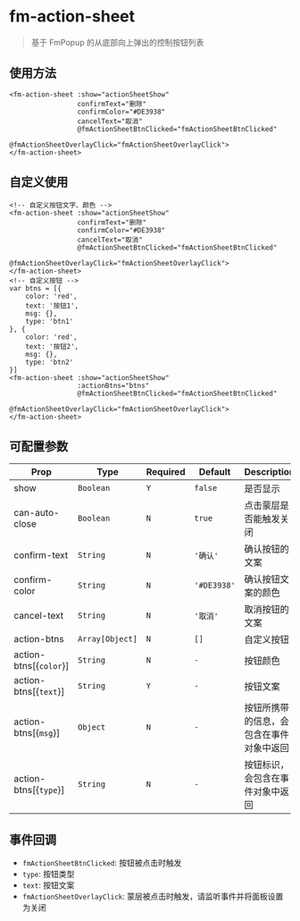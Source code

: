 # fm-action-sheet

> 基于 FmPopup 的从底部向上弹出的控制按钮列表

## 使用方法
```vue
<fm-action-sheet :show="actionSheetShow"
                 confirmText="删除"
                 confirmColor="#DE3938"
                 cancelText="取消"
                 @fmActionSheetBtnClicked="fmActionSheetBtnClicked"
                 @fmActionSheetOverlayClick="fmActionSheetOverlayClick">
</fm-action-sheet>
```

## 自定义使用
```vue
<!-- 自定义按钮文字、颜色 -->
<fm-action-sheet :show="actionSheetShow"
                 confirmText="删除"
                 confirmColor="#DE3938"
                 cancelText="取消"
                 @fmActionSheetBtnClicked="fmActionSheetBtnClicked"
                 @fmActionSheetOverlayClick="fmActionSheetOverlayClick">
</fm-action-sheet>
<!-- 自定义按钮 -->
var btns = [{
	color: 'red',
	text: '按钮1',
	msg: {},
	type: 'btn1'
}, {
	color: 'red',
	text: '按钮2',
	msg: {},
	type: 'btn2'
}]
<fm-action-sheet :show="actionSheetShow"
                 :actionBtns="btns"
                 @fmActionSheetBtnClicked="fmActionSheetBtnClicked"
                 @fmActionSheetOverlayClick="fmActionSheetOverlayClick">
</fm-action-sheet>
```

## 可配置参数

| Prop | Type | Required | Default | Description |
|-------------|------------|--------|-----|-----|
| show | `Boolean` | `Y` |`false` | 是否显示 |
| can-auto-close | `Boolean` | `N` |`true` | 点击蒙层是否能触发关闭 |
| confirm-text | `String` | `N` |`'确认'` | 确认按钮的文案 |
| confirm-color | `String` | `N` |`'#DE3938'` | 确认按钮文案的颜色 |
| cancel-text | `String` | `N` |`'取消'` | 取消按钮的文案 |
| action-btns | `Array[Object]` | `N` |`[]` | 自定义按钮 |
| action-btns[{`color`}] | `String` | `N` |`-` | 按钮颜色 |
| action-btns[{`text`}] | `String` | `Y` |`-` | 按钮文案 |
| action-btns[{`msg`}] | `Object` | `N` |`-` | 按钮所携带的信息，会包含在事件对象中返回 |
| action-btns[{`type`}] | `String` | `N` |`-` | 按钮标识，会包含在事件对象中返回 |

## 事件回调

- `fmActionSheetBtnClicked`: 按钮被点击时触发
 - `type`: 按钮类型
 - `text`: 按钮文案
- `fmActionSheetOverlayClick`: 蒙层被点击时触发，请监听事件并将面板设置为关闭

